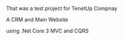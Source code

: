 That was a test project for TenetUp Compnay

A CRM and Main Website

using .Net Core 3 MVC and CQRS
